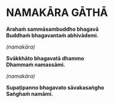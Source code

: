 # NAMAKĀRA GĀTHĀ

**Arahaṁ sammāsambuddho bhagavā\
Buddhaṁ bhagavantaṁ abhivādemi.**

_(namakāra)_

**Svākkhāto bhagavatā dhammo\
Dhammaṁ namassāmi.**

_(namakāra)_

**Supaṭipanno bhagavato sāvakasaṅgho\
Saṅghaṁ namāmi.**
